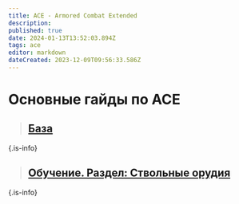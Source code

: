 ```yaml
---
title: ACE - Armored Combat Extended
description: 
published: true
date: 2024-01-13T13:52:03.894Z
tags: ace
editor: markdown
dateCreated: 2023-12-09T09:56:33.586Z
---
```


 # Основные гайды по ACE


> ##  [База](/ACE/Основы)
{.is-info}


> ## [Обучение. Раздел: Ствольные орудия](/ACE/Обучение)
{.is-info}
















